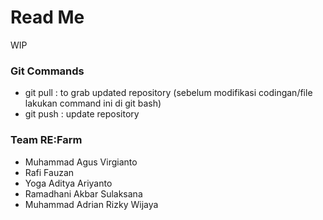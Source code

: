 # Read Me

WIP

### Git Commands

- git pull : to grab updated repository (sebelum modifikasi codingan/file lakukan command ini di git bash)
- git push : update repository


### Team RE:Farm

- Muhammad Agus Virgianto
- Rafi Fauzan 
- Yoga Aditya Ariyanto 
- Ramadhani Akbar Sulaksana
- Muhammad Adrian Rizky Wijaya